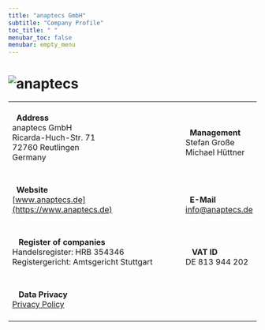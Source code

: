 ```yaml
---
title: "anaptecs GmbH"
subtitle: "Company Profile"
toc_title: " "
menubar_toc: false
menubar: empty_menu
---
```


<style>
.content table td, .content table th {
  border: none;
}
.content table {
  width: 60%;
}
</style>

# ![anaptecs](../images/anaptecs_logo_128.png)

|                                                                                                                                                                       |                                                                                                         |
| --------------------------------------------------------------------------------------------------------------------------------------------------------------------- | ------------------------------------------------------------------------------------------------------- |
| <br><i class="fa-solid fa-location-dot fa-lg"></i>  **Address**<br>anaptecs GmbH<br>Ricarda-Huch-Str. 71<br>72760 Reutlingen<br>Germany<br><br>                       | <br><i class="fa-solid fa-user-astronaut fa-lg"></i>  **Management**<br>Stefan Große<br>Michael Hüttner |
| <br><i class="fa-solid fa-globe fa-lg"></i>  **Website**<br>[www.anaptecs.de](https://www.anaptecs.de)<br><br>                                                        | <br><i class="fa-solid fa-at fa-lg"></i>  **E-Mail**<br>[info@anaptecs.de](mailto:info@anaptecs.de)     |
| <br><i class="fa-solid fa-building-columns fa-lg"></i>   **Register of companies**<br/>Handelsregister: HRB 354346<br/>Registergericht: Amtsgericht Stuttgart<br><br> | <br><i class="fa-solid fa-money-check fa-lg"></i>   **VAT ID**<br/>DE 813 944 202                       |
| <br><i class="fa-solid fa-fingerprint fa-lg"></i>   **Data Privacy**<br>[Privacy Policy](../privacy)<br><br>                                                          |                                                                                                         |
